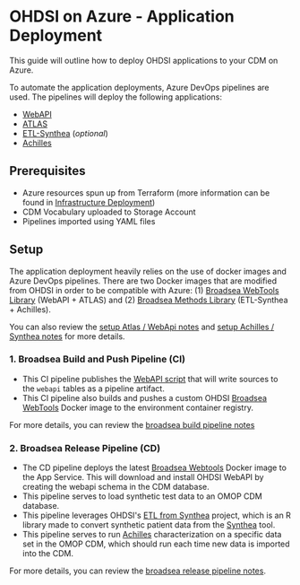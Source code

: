 # OHDSI on Azure - Application Deployment

This guide will outline how to deploy OHDSI applications to your CDM on Azure.

To automate the application deployments, Azure DevOps pipelines are used. The pipelines will deploy the following applications:

- [WebAPI](https://github.com/OHDSI/WebAPI)
- [ATLAS](https://github.com/OHDSI/Atlas/)
- [ETL-Synthea](https://github.com/OHDSI/ETL-Synthea) (_optional_)
- [Achilles](https://github.com/OHDSI/Achilles)

## Prerequisites

- Azure resources spun up from Terraform (more information can be found in [Infrastructure Deployment](/infra/README.md))
- CDM Vocabulary uploaded to Storage Account
- Pipelines imported using YAML files

## Setup

The application deployment heavily relies on the use of docker images and Azure DevOps pipelines. There are two Docker images that are modified from OHDSI in order to be compatible with Azure: (1) [Broadsea WebTools Library](https://github.com/OHDSI/Broadsea-WebTools) (WebAPI + ATLAS) and (2) [Broadsea Methods Library](https://github.com/OHDSI/Broadsea-MethodsLibrary) (ETL-Synthea + Achilles).

You can also review the [setup Atlas / WebApi notes](/docs/setup/setup_atlas_webapi.md) and [setup Achilles / Synthea notes](/docs/setup/setup_achilles_synthea.md) for more details.

### 1. Broadsea Build and Push Pipeline (CI)

- This CI pipeline publishes the [WebAPI script](/sql/scripts/Web_Api_Refresh.sql) that will write sources to the `webapi` tables as a pipeline artifact.
- This CI pipeline also builds and pushes a custom OHDSI [Broadsea WebTools](/apps/broadsea-webtools/Dockerfile) Docker image to the environment container registry.

For more details, you can review the [broadsea build pipeline notes](/pipelines/README.md/#broadsea-build-pipeline)

### 2. Broadsea Release Pipeline (CD)

- The CD pipeline deploys the latest [Broadsea Webtools](/apps/broadsea-webtools/Dockerfile) Docker image to the App Service. This will download and install OHDSI WebAPI by creating the webapi schema in the CDM database.
- This pipeline serves to load synthetic test data to an OMOP CDM database.
- This pipeline leverages OHDSI's [ETL from Synthea](https://github.com/OHDSI/ETL-Synthea) project, which is an R library made to convert synthetic patient data from the [Synthea](https://github.com/synthetichealth/synthea) tool.
- This pipeline serves to run [Achilles](https://github.com/OHDSI/Achilles) characterization on a specific data set in the OMOP CDM, which should run each time new data is imported into the CDM.

For more details, you can review the [broadsea release pipeline notes](/pipelines/README.md/#broadsea-release-pipeline).
